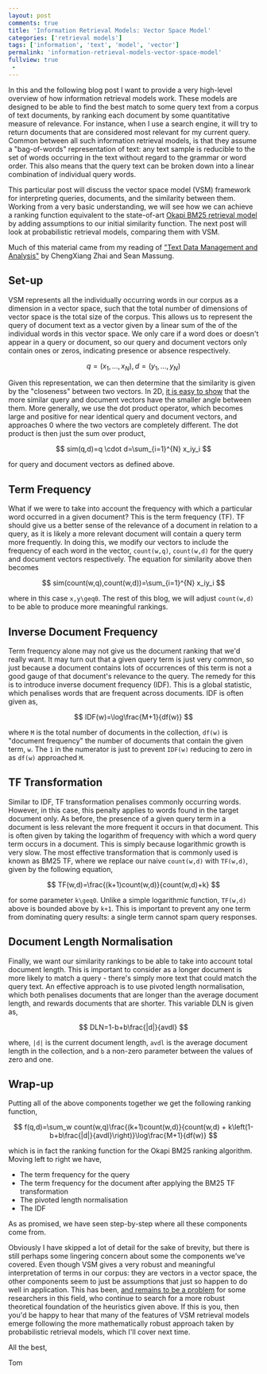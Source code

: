 ```yaml
---
layout: post
comments: true
title: 'Information Retrieval Models: Vector Space Model'
categories: ['retrieval models']
tags: ['information', 'text', 'model', 'vector']
permalink: 'information-retrieval-models-vector-space-model'
fullview: true
 -
---
```


In this and the following blog post I want to provide a very high-level overview of how information retrieval models work. These models are designed to be able to find the best match to some query text from a corpus of text documents, by ranking each document by some quantitative measure of relevance. For instance, when I use a search engine, it will try to return documents that are considered most relevant for my current query. Common between all such information retrieval models, is that they assume a "bag-of-words" representation of text: any text sample is reducible to the set of words occurring in the text without regard to the grammar or word order. This also means that the query text can be broken down into a linear combination of individual query words.

This particular post will discuss the vector space model (VSM) framework for interpreting queries, documents, and the similarity between them. Working from a very basic understanding, we will see how we can achieve a ranking function equivalent to the state-of-art [Okapi BM25 retrieval model](https://en.wikipedia.org/wiki/Okapi_BM25) by adding assumptions to our initial similarity function. The next post will look at probabilistic retrieval models, comparing them with VSM.

Much of this material came from my reading of ["Text Data Management and Analysis"](http://www.morganclaypoolpublishers.com/catalog_Orig/product_info.php?products_id=954) by ChengXiang Zhai and Sean Massung.

## Set-up

VSM represents all the individually occurring words in our corpus as a dimension in a vector space, such that the total number of dimensions of vector space is the total size of the corpus. This allows us to represent the query of document text as a vector given by a linear sum of the of the individual words in this vector space. We only care if a word does or doesn't appear in a query or document, so our query and document vectors only contain ones or zeros, indicating presence or absence respectively.

$$
    q=\left(x_1,...,x_N\right),
    d=\left(y_1,...,y_N\right)
$$

 Given this representation, we can then determine that the similarity is given by the "closeness" between two vectors. In 2D, [it is easy to show](https://en.wikipedia.org/wiki/Vector_space_model#/media/File:Vector_space_model.jpg) that the more similar query and document vectors have the smaller angle between them. More generally, we use the dot product operator, which becomes large and positive for near identical query and document vectors, and approaches 0 where the two vectors are completely different. The dot product is then just the sum over product,

$$
    sim(q,d)=q \cdot d=\sum_{i=1}^{N} x_iy_i
$$

for query and document vectors as defined above.

## Term Frequency

What if we were to take into account the frequency with which a particular word occurred in a given document? This is the term frequency (TF). TF should give us a better sense of the relevance of a document in relation to a query, as it is likely a more relevant document will contain a query term more frequently. In doing this, we modify our vectors to include the frequency of each word in the vector, `count(w,q)`, `count(w,d)` for the query and document vectors respectively. The equation for similarity above then becomes

$$
    sim(count(w,q),count(w,d))=\sum_{i=1}^{N} x_iy_i
$$

where in this case `x,y\geq0`. The rest of this blog, we will adjust `count(w,d)` to be able to produce more meaningful rankings.

## Inverse Document Frequency

Term frequency alone may not give us the document ranking that we'd really want. It may turn out that a given query term is just very common, so just because a document contains lots of occurrences of this term is not a good gauge of that document's relevance to the query. The remedy for this is to introduce inverse document frequency (IDF). This is a global statistic, which penalises words that are frequent across documents. IDF is often given as,

$$
    IDF(w)=\log\frac{M+1}{df(w)}
$$

where `M` is the total number of documents in the collection, `df(w)` is "document frequency" the number of documents that contain the given term, `w`. The `1` in the numerator is just to prevent `IDF(w)` reducing to zero in as `df(w)` approached `M`.

## TF Transformation

Similar to IDF, TF transformation penalises commonly occurring words. However, in this case, this penalty applies to words found in the target document only. As before, the presence of a given query term in a document is less relevant the more frequent it occurs in that document. This is often given by taking the logarithm of frequency with which a word query term occurs in a document. This is simply because logarithmic growth is very slow. The most effective transformation that is commonly used is known as BM25 TF, where we replace our naive `count(w,d)` with `TF(w,d)`, given by the following equation,

$$
    TF(w,d)=\frac{(k+1)count(w,d)}{count(w,d)+k}
$$

for some parameter `k\geq0`. Unlike a simple logarithmic function, `TF(w,d)` above is bounded above by `k+1`. This is important to prevent any one term from dominating query results: a single term cannot spam query responses.

## Document Length Normalisation

Finally, we want our similarity rankings to be able to take into account total document length. This is important to consider as a longer document is more likely to match a query - there's simply more text that could match the query text. An effective approach is to use pivoted length normalisation, which both penalises documents that are longer than the average document length, and rewards documents that are shorter. This variable DLN is given as,

$$
    DLN=1-b+b\frac{|d|}{avdl}
$$

where, `|d|` is the current document length, `avdl` is the average document length in the collection, and `b` a non-zero parameter between the values of zero and one.

## Wrap-up

Putting all of the above components together we get the following ranking function,

$$
    f(q,d)=\sum_w count(w,q)\frac{(k+1)count(w,d)}{count(w,d) + k\left(1-b+b\frac{|d|}{avdl}\right)}\log\frac{M+1}{df(w)}
$$

which is in fact the ranking function for the Okapi BM25 ranking algorithm. Moving left to right we have,

* The term frequency for the query
* The term frequency for the document after applying the BM25 TF transformation
* The pivoted length normalisation
* The IDF

As as promised, we have seen step-by-step where all these components come from.

Obviously I have skipped a lot of detail for the sake of brevity, but there is still perhaps some lingering concern about some the components we've covered. Even though VSM gives a very robust and meaningful interpretation of terms in our corpus: they are vectors in a vector space, the other components seem to just be assumptions that just so happen to do well in application. This has been, [and remains to be a problem](http://citeseerx.ist.psu.edu/viewdoc/download?doi=10.1.1.97.7340&rep=rep1&type=pdf) for some researchers in this field, who continue to search for a more robust theoretical foundation of the heuristics given above. If this is you, then you'd be happy to hear that many of the features of VSM retrieval models emerge following the more mathematically robust approach taken by probabilistic retrieval models, which I'll cover next time.

All the best,

Tom
